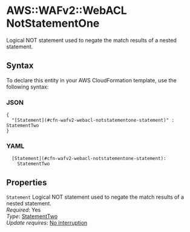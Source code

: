 # AWS::WAFv2::WebACL NotStatementOne<a name="aws-properties-wafv2-webacl-notstatementone"></a>

Logical NOT statement used to negate the match results of a nested statement\. 

## Syntax<a name="aws-properties-wafv2-webacl-notstatementone-syntax"></a>

To declare this entity in your AWS CloudFormation template, use the following syntax:

### JSON<a name="aws-properties-wafv2-webacl-notstatementone-syntax.json"></a>

```
{
  "[Statement](#cfn-wafv2-webacl-notstatementone-statement)" : StatementTwo
}
```

### YAML<a name="aws-properties-wafv2-webacl-notstatementone-syntax.yaml"></a>

```
  [Statement](#cfn-wafv2-webacl-notstatementone-statement): 
    StatementTwo
```

## Properties<a name="aws-properties-wafv2-webacl-notstatementone-properties"></a>

`Statement`  <a name="cfn-wafv2-webacl-notstatementone-statement"></a>
Logical NOT statement used to negate the match results of a nested statement\.   
*Required*: Yes  
*Type*: [StatementTwo](aws-properties-wafv2-webacl-statementtwo.md)  
*Update requires*: [No interruption](https://docs.aws.amazon.com/AWSCloudFormation/latest/UserGuide/using-cfn-updating-stacks-update-behaviors.html#update-no-interrupt)